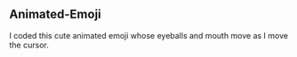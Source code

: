 ## Animated-Emoji
I coded this cute animated emoji whose eyeballs and mouth move as I move the cursor.
